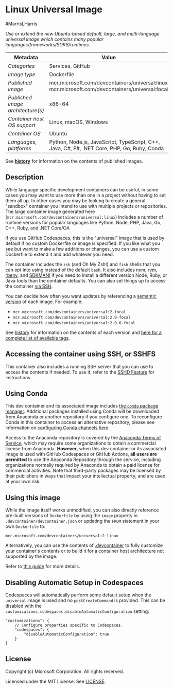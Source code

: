 # Linux Universal Image

#MarrisLHarris

*Use or extend the new Ubuntu-based default, large, and multi-language universal image which contains many popular languages/frameworks/SDKS/runtimes*

| Metadata | Value |  
|----------|-------|
| *Categories* | Services, GitHub |
| *Image type* | Dockerfile |
| *Published image* | mcr.microsoft.com/devcontainers/universal:linux<br />mcr.microsoft.com/devcontainers/universal:focal |
| *Published image architecture(s)* | x86-64 |
| *Container host OS support* | Linux, macOS, Windows |
| *Container OS* | Ubuntu |
| *Languages, platforms* | Python, Node.js, JavaScript, TypeScript, C++, Java, C#, F#, .NET Core, PHP, Go, Ruby, Conda |

See **[history](history)** for information on the contents of published images.

## Description

While language specific development containers can be useful, in some cases you may want to use more than one in a project without having to set them all up. In other cases you may be looking to create a general "sandbox" container you intend to use with multiple projects or repositories. The large container image generated here (`mcr.microsoft.com/devcontainers/universal:linux`) includes a number of runtime versions for popular languages like Python, Node, PHP, Java, Go, C++, Ruby, and .NET Core/C#.

If you use GitHub Codespaces, this is the "universal" image that is used by default if no custom Dockerfile or image is specified. If you like what you see but want to make a few additions or changes, you can use a custom Dockerfile to extend it and add whatever you need.

The container includes the `zsh` (and Oh My Zsh!) and `fish` shells that you can opt into using instead of the default `bash`. It also includes [nvm](https://github.com/nvm-sh/nvm), [rvm](https://rvm.io/), [rbenv](https://github.com/rbenv/rbenv), and [SDKMAN!](https://sdkman.io/) if you need to install a different version Node, Ruby, or Java tools than the container defaults. You can also set things up to access the container [via SSH](#accessing-the-container-using-ssh-scp-or-sshfs).

You can decide how often you want updates by referencing a [semantic version](https://semver.org/) of each image.
For example:

- `mcr.microsoft.com/devcontainers/universal:2-focal`
- `mcr.microsoft.com/devcontainers/universal:2.0-focal`
- `mcr.microsoft.com/devcontainers/universal:2.0.6-focal`

See [history](history) for information on the contents of each version and [here for a complete list of available tags](https://mcr.microsoft.com/v2/devcontainers/universal/tags/list).

## Accessing the container using SSH, or SSHFS

This container also includes a running SSH server that you can use to access the contents if needed. To use it, refer to the [SSHD Feature](https://github.com/devcontainers/features/tree/main/src/sshd#usage) for instructions.


## Using Conda
This dev container and its associated image includes [the `conda` package manager](https://aka.ms/vscode-remote/conda/about). Additional packages installed using Conda will be downloaded from Anaconda or another repository if you configure one. To reconfigure Conda in this container to access an alternative repository, please see information on [configuring Conda channels here](https://aka.ms/vscode-remote/conda/channel-setup).

Access to the Anaconda repository is covered by the [Anaconda Terms of Service](https://aka.ms/vscode-remote/conda/terms), which may require some organizations to obtain a commercial license from Anaconda. **However**, when this dev container or its associated image is used with GitHub Codespaces or GitHub Actions, **all users are permitted** to use the Anaconda Repository through the service, including organizations normally required by Anaconda to obtain a paid license for commercial activities. Note that third-party packages may be licensed by their publishers in ways that impact your intellectual property, and are used at your own risk.

## Using this image

While the image itself works unmodified, you can also directly reference pre-built versions of `Dockerfile` by using the `image` property in `.devcontainer/devcontainer.json` or updating the `FROM` statement in your own `Dockerfile` to:

`mcr.microsoft.com/devcontainers/universal:2-linux`

Alternatively, you can use the contents of [.devcontainer](.devcontainer) to fully customize your container's contents or to build it for a container host architecture not supported by the image.

Refer to [this guide](https://containers.dev/guide/dockerfile) for more details.

## Disabling Automatic Setup in Codespaces

Codespaces will automatically perform some default setup when the `universal` image is used and no `postCreateCommand` is provided. This can be disabled with the `customizations.codespaces.disableAutomaticConfiguration` setting:

```jsonc
"customizations": {
	// Configure properties specific to Codespaces.
	"codespaces": {
		"disableAutomaticConfiguration": true
	}
}
```

## License

Copyright (c) Microsoft Corporation. All rights reserved.

Licensed under the MIT License. See [LICENSE](https://github.com/devcontainers/images/blob/main/LICENSE).

